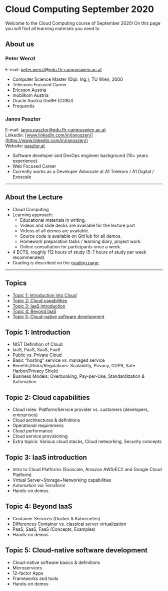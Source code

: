 # Cloud Computing September 2020

Welcome to the Cloud Computing course of September 2020! On this page you will find all learning
materials you need to

## About us

### Peter Wenzl

E-mail: [peter.wenzl@edu.fh-campuswien.ac.at](mailto:peter.wenzl@edu.fh-campuswien.ac.at)

- Computer Science Master (Dipl. Ing.), TU Wien, 2000
- Telecoms Focused Career
- Ericsson Austria
- mobilkom Austria
- Oracle Austria GmBH (CGBU)
- Frequentis

### Janos Pasztor

E-mail: [janos.pasztor@edu.fh-campuswien.ac.at](mailto:janos.pasztor@edu.fh-campuswien.ac.at) <br />
Linkedin: [www.linkedin.com/in/janoszen/](https://www.linkedin.com/in/janoszen/) <br />
Website: [pasztor.at](https://pasztor.at)

- Software developer and DevOps engineer background (10+ years experience)
- Web Focused Career
- Currently works as a Developer Advocate at A1 Telekom / A1 Digital / Exoscale

---

## About the Lecture

- Cloud Computing
- Learning approach:
  - Educational materials in writing.
  - Videos and slide decks are available for the lecture part
  - Videos of all demos are available.
  - Source code is available on GitHub for all demos.
  - Homework preparation tasks / learning diary, project work.
  - Online consultation for participants once a week.
- 4 ECTS, roughly 112 hours of study (5-7 hours of study per week recommended)
- Grading is described on the [grading page](course/grading/index.md).

---

## Topics

- [Topic 1: Introduction into Cloud](lectures/1-cloud-intro/index.md)
- [Topic 2: Cloud capabilities](lectures/2-capabilities/index.md)
- [Topic 3: IaaS introduction](lectures/3-iaas/index.md)
- [Topic 4: Beyond IaaS](lectures/4-xaas/index.md)
- [Topic 5: Cloud-native software development](lectures/5-cloud-native/index.md)

## Topic 1: Introduction

- NIST Definition of Cloud
- IaaS, PaaS, SaaS, FaaS
- Public vs. Private Cloud
- Basic “hosting” service vs. managed service
- Benefits/Risks/Regulations: Scalability, Privacy, GDPR, Safe Harbor/Privacy Shield
- Business Models: Overbooking, Pay-per-Use, Standardization & Automation

## Topic 2: Cloud capabilities

- Cloud roles: Platform/Service provider vs. customers (developers, enterprises)
- Cloud architectures & definitions
- Operational requiremens
- Cloud performance
- Cloud service provisioning
- Extra topics: Various cloud stacks, Cloud networking, Security concepts

## Topic 3: IaaS introduction

- Intro to Cloud Platforms (Exoscale, Amazon AWS/EC2 and Google Cloud Platform)
- Virtual Server+Storage+Networking capabilities
- Automation via Terraform
- Hands-on demos

## Topic 4: Beyond IaaS

- Container Services (Docker & Kubernetes)
- Differences Container vs. classical server virtualization
- PaaS, SaaS, FaaS (Concepts, Examples)
- Hands-on demos

## Topic 5: Cloud-native software development

- Cloud-native software basics & definitions
- Microservices
- 12-factor Apps
- Frameworks and tools
- Hands-on demos
